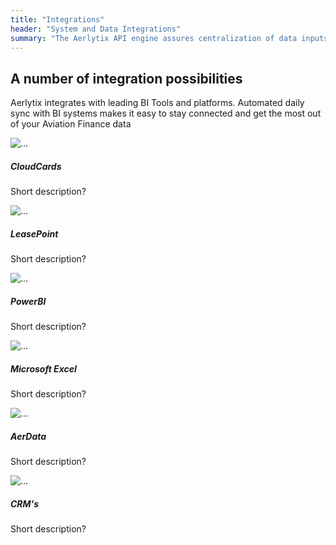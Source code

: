 ```yaml
---
title: "Integrations"
header: "System and Data Integrations"
summary: "The Aerlytix API engine assures centralization of data inputs and easy extraction of Analytics Suite outputs"
---
```


<!-- Start marketing section -->
<article class="section__spacing-3">
  <div class="container">
  <h2 class="display-3 fw-bold">A number of integration possibilities</h2>
  <p class="display-7 mb-5">Aerlytix integrates with leading BI Tools and platforms. Automated daily sync with BI systems makes it easy to stay connected and get the most out of your Aviation Finance data</p>
  <div class="row row-cols-1 row-cols-md-3 g-4">
  <div class="col">
    <div class="card">
      <img src="https://placehold.co/400x200" class="card-img-top" alt="...">
      <div class="card-body">
        <h5>CloudCards</h5>
        <p>Short description?</p>
      </div>
    </div>
  </div>
  <div class="col">
    <div class="card">
      <img src="https://placehold.co/400x200" class="card-img-top" alt="...">
      <div class="card-body">
        <h5>LeasePoint</h5>
        <p>Short description?</p>
      </div>
    </div>
  </div>
  <div class="col">
    <div class="card">
      <img src="https://placehold.co/400x200" class="card-img-top" alt="...">
      <div class="card-body">
        <h5>PowerBI</h5>
        <p>Short description?</p>
      </div>
    </div>
  </div>
  <div class="col">
    <div class="card">
      <img src="https://placehold.co/400x200" class="card-img-top" alt="...">
      <div class="card-body">
        <h5>Microsoft Excel</h5>
        <p>Short description?</p>
      </div>
    </div>
  </div>
  <div class="col">
    <div class="card">
      <img src="https://placehold.co/400x200" class="card-img-top" alt="...">
      <div class="card-body">
        <h5>AerData</h5>
        <p>Short description?</p>
      </div>
    </div>
  </div>
  <div class="col">
    <div class="card">
      <img src="https://placehold.co/400x200" class="card-img-top" alt="...">
      <div class="card-body">
        <h5>CRM's</h5>
        <p>Short description?</p>
      </div>
    </div>
  </div>
</div>

  </div><!-- End .container -->
</article>

<!-- End marketing section -->
